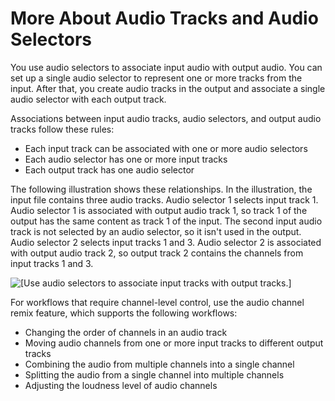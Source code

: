 # More About Audio Tracks and Audio Selectors<a name="more-about-audio-tracks-selectors"></a>

You use audio selectors to associate input audio with output audio\. You can set up a single audio selector to represent one or more tracks from the input\. After that, you create audio tracks in the output and associate a single audio selector with each output track\.

Associations between input audio tracks, audio selectors, and output audio tracks follow these rules:
+  Each input track can be associated with one or more audio selectors 
+  Each audio selector has one or more input tracks 
+  Each output track has one audio selector 

The following illustration shows these relationships\. In the illustration, the input file contains three audio tracks\. Audio selector 1 selects input track 1\. Audio selector 1 is associated with output audio track 1, so track 1 of the output has the same content as track 1 of the input\. The second input audio track is not selected by an audio selector, so it isn't used in the output\. Audio selector 2 selects input tracks 1 and 3\. Audio selector 2 is associated with output audio track 2, so output track 2 contains the channels from input tracks 1 and 3\.

![\[Use audio selectors to associate input tracks with output tracks.\]](http://docs.aws.amazon.com/mediaconvert/latest/ug/images/audio-selectors-shared-vsd.png)

For workflows that require channel\-level control, use the audio channel remix feature, which supports the following workflows:
+ Changing the order of channels in an audio track
+ Moving audio channels from one or more input tracks to different output tracks
+ Combining the audio from multiple channels into a single channel
+ Splitting the audio from a single channel into multiple channels
+ Adjusting the loudness level of audio channels